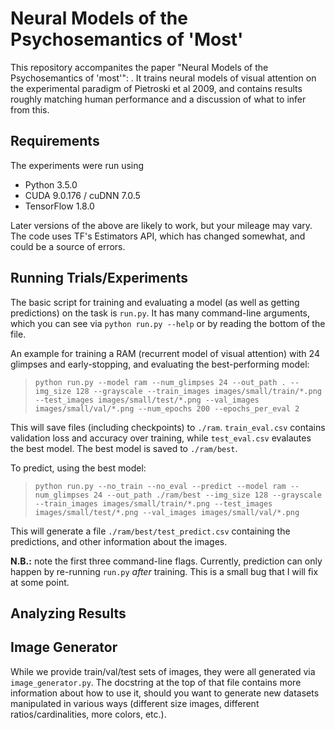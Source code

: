 # Neural Models of the Psychosemantics of 'Most'

This repository accompanites the paper "Neural Models of the Psychosemantics of 'most'": .  It trains neural models of visual 
attention on the experimental paradigm of Pietroski et al 2009, and contains results roughly matching human performance and
a discussion of what to infer from this.

## Requirements

The experiments were run using
- Python 3.5.0
- CUDA 9.0.176 / cuDNN 7.0.5
- TensorFlow 1.8.0

Later versions of the above are likely to work, but your mileage may vary.  The code uses TF's Estimators API, which has changed
somewhat, and could be a source of errors.

## Running Trials/Experiments

The basic script for training and evaluating a model (as well as getting predictions) on the task is `run.py`.  It has many command-line arguments, which you can see via `python run.py --help` or by reading the bottom of the file.

An example for training a RAM (recurrent model of visual attention) with 24 glimpses and early-stopping, and evaluating the best-performing model:

> `python run.py --model ram --num_glimpses 24 --out_path . --img_size 128 --grayscale --train_images images/small/train/*.png --test_images images/small/test/*.png --val_images images/small/val/*.png --num_epochs 200 --epochs_per_eval 2`

This will save files (including checkpoints) to `./ram`.  `train_eval.csv` contains validation loss and accuracy over training, while `test_eval.csv` evalautes the best model. The best model is saved to `./ram/best`.

To predict, using the best model:

> `python run.py --no_train --no_eval --predict --model ram --num_glimpses 24 --out_path ./ram/best --img_size 128 --grayscale --train_images images/small/train/*.png --test_images images/small/test/*.png --val_images images/small/val/*.png`

This will generate a file `./ram/best/test_predict.csv` containing the predictions, and other information about the images.

**N.B.:** note the first three command-line flags.  Currently, prediction can only happen by re-running `run.py` _after_ training.  This is a small bug that I will fix at some point.

## Analyzing Results

## Image Generator

While we provide train/val/test sets of images, they were all generated via `image_generator.py`.  The docstring at the top of that file contains more information about how to use it, should you want to generate new datasets manipulated in various ways (different size images, different ratios/cardinalities, more colors, etc.).
